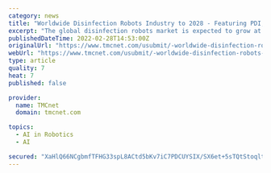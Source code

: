 ```yaml
---
category: news
title: "Worldwide Disinfection Robots Industry to 2028 - Featuring PDI, Nevoa and Skytron Among Others"
excerpt: "The global disinfection robots market is expected to grow at a CAGR of 30.1% from 2021 to 2028 to reach $2.79 billion by 2028. Following a comprehensive primary and secondary stud"
publishedDateTime: 2022-02-28T14:53:00Z
originalUrl: "https://www.tmcnet.com/usubmit/-worldwide-disinfection-robots-industry-2028-featuring-pdi-nevoa-/2022/02/28/9553544.htm"
webUrl: "https://www.tmcnet.com/usubmit/-worldwide-disinfection-robots-industry-2028-featuring-pdi-nevoa-/2022/02/28/9553544.htm"
type: article
quality: 7
heat: 7
published: false

provider:
  name: TMCnet
  domain: tmcnet.com

topics:
  - AI in Robotics
  - AI

secured: "XaHlQ66NCgbmfTFHG33spL8ACtd5bKv7iC7PDCUYSIX/SX6et+5sTQtStoqltZeSF6b74AuGmnFOiLQcTxEH9g6wVehbWzmgP8X08PKpURzykl71A4nRXJOo0fUHnWa0s+6up/UTidNdf5wG3hfp70i6CydV6yATX8AC5JJ9yyG9Z/UOkSQ7mzC0d3T1STw7l5pl0b3h/auRQs9q8BZel9N/w+84R+I2NZSG85Au24u8s5Y2FLCHqnQXsUpwXo9+JJxO8n9ZJvWTXl3kOp2SQVLHZSKHKfqZaUWKSVkIsxaDsUAWg3GeztEGyaxQZ26tuPKN9w+R0eyaPngMnVVt8vp8yPKLD2DdLXqoQqAXF+o=;9VDQYiOkd3mQwWJV1B0tDQ=="
---
```


